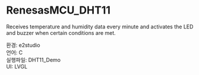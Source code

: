 # RenesasMCU_DHT11
Receives temperature and humidity data every minute and activates the LED and buzzer when certain conditions are met.

환경: e2studio  
언어: C  
실행파일: DHT11_Demo  
UI: LVGL  
